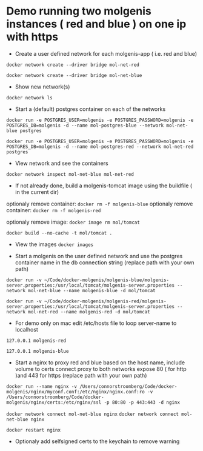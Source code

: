 # Demo running two molgenis instances ( red and blue ) on one ip with https

* Create a user defined network for each molgenis-app ( i.e. red and blue)

`docker network create --driver bridge mol-net-red`

`docker network create --driver bridge mol-net-blue`

* Show new network(s)


`docker network ls`


* Start a (default) postgres container on each of the networks

`docker run -e POSTGRES_USER=molgenis -e POSTGRES_PASSWORD=molgenis -e POSTGRES_DB=molgenis -d --name mol-postgres-blue --network mol-net-blue postgres`

`docker run -e POSTGRES_USER=molgenis -e POSTGRES_PASSWORD=molgenis -e POSTGRES_DB=molgenis -d --name mol-postgres-red --network mol-net-red postgres`


* View network and see the containers

`docker network inspect mol-net-blue mol-net-red`


* If not already done, build a molgenis-tomcat image using the buildfile ( in the current dir)

optionaly remove container: `docker rm -f molgenis-blue`
optionaly remove container: `docker rm -f molgenis-red`

optionaly remove image: `docker image rm mol/tomcat`

`docker build --no-cache -t mol/tomcat . `

* View the images
`docker images`

* Start a molgenis on the user defined network and use the postgres container name in the db connection string  (replace path with your own path)

`docker run -v ~/Code/docker-molgenis/molgenis-blue/molgenis-server.properties:/usr/local/tomcat/molgenis-server.properties --network mol-net-blue --name molgenis-blue -d mol/tomcat`

`docker run -v ~/Code/docker-molgenis/molgenis-red/molgenis-server.properties:/usr/local/tomcat/molgenis-server.properties --network mol-net-red --name molgenis-red -d mol/tomcat`


* For demo only on mac edit /etc/hosts file to loop server-name to localhost

`127.0.0.1 molgenis-red`

`127.0.0.1 molgenis-blue`

* Start a nginx to proxy red and blue based on the host name, include volume to certs connect proxy to both networks
expose 80 ( for http )and 443 for https (replace path with your own path)

`docker run --name nginx -v /Users/connorstroomberg/Code/docker-molgenis/nginx/myconf.conf:/etc/nginx/nginx.conf:ro -v /Users/connorstroomberg/Code/docker-molgenis/nginx/certs:/etc/nginx/ssl -p 80:80 -p 443:443 -d nginx`

`docker network connect mol-net-blue nginx`
`docker network connect mol-net-blue nginx`

`docker restart nginx`

* Optionaly add selfsigned certs to the keychain to remove warning
